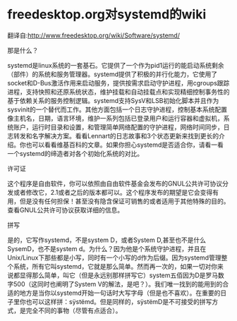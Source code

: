 # freedesktop.org对systemd的wiki

翻译自:http://www.freedesktop.org/wiki/Software/systemd/

那是什么？

systemd是linux系统的一套基石。它提供了一个作为pid1运行的能启动系统剩余（部件）的系统和服务管理器。systemd提供了积极的并行化能力，它使用了socket和D-Bus激活作用来启动服务，提供按需求启动守护进程，用cgroups跟踪进程，支持快照和还原系统状态，维护挂载和自动挂载点和实现精细控制事务性的基于依赖关系的服务控制逻辑。systemd支持SysV和LSB初始化脚本并且作为sysvinit的一个替代而工作。其他方面包括一个日志守护进程，控制基本系统配置像主机名，日期，语言环境，维护一系列包括已登录用户和运行容器和虚拟机，系统账户，运行时目录和设置，和管理简单网络配置的守护进程，网络时间同步，日志转发和名字解决方案。看看Lennart的日志故事和3个状态更新来找到更长的介绍。你也可以看看维基百科的文章。如果你担心systemd是否适合你，请看一看一个systemd的缔造者对各个初始化系统的对比。

许可证

这个程序是自由软件，你可以依照由自由软件基金会发布的GNUL公共许可协议分发或者修改它，2.1或者之后的版本都可以。这个程序发布的期望是它会变得有用，但是没有任何担保！甚至没有隐含保证可销售的或者适用于其他特殊的目的。查看GNUL公共许可协议获取详细的信息。

拼写

是的，它写作systemd，不是system D，或者System D,甚至也不是什么SysemD，也不是system d。为什么？因为他是个系统守护进程，并且在Unix/Linux下那些都是小写，同时有一个小写的d作为后缀。因为systemd管理整个系统，所有它叫systemd，它就是那么简单。然而再一次的，如果一切对你来说都显得那么简单，叫它（但是永远别那样拼写它）system五佰因为D是罗马数字500（这同时也阐明了System V的解法，是吧？）。我们唯一找到的能用到的合适的地方是当你以systemd开始一句话时大写字母（但是也不喜欢）。在重要的日子里你也可以这样拼：sÿstëmd。但是同样的，sÿstëmD是不可接受的拼写方式，是完全不同的事物（尽管有点适合）。